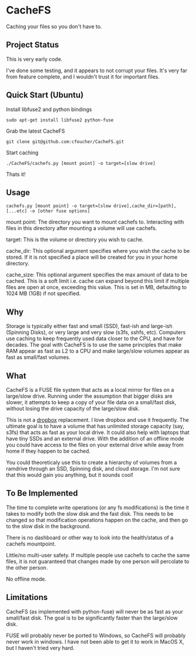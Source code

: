 CacheFS
=======
Caching your files so you don't have to.

Project Status
--------------
This is very early code.  

I've done some testing, and it appears to not corrupt your files.  It's very far from feature complete, and I wouldn't trust it for important files.

Quick Start (Ubuntu)
-----------
Install libfuse2 and python bindings

    sudo apt-get install libfuse2 python-fuse

Grab the latest CacheFS

    git clone git@github.com:cfoucher/CacheFS.git


Start caching

    ./CacheFS/cachefs.py [mount point] -o target=[slow drive]

Thats it!

Usage
-----
    cachefs.py [mount point] -o target=[slow drive],cache_dir=[path],[...etc] -o [other fuse options]

mount point:  The directory you want to mount cachefs to.  Interacting with files in this directory after mounting a volume will use cachefs.

target:  This is the volume or directory you wish to cache.  

cache_dir:  This optional argument specifies where you wish the cache to be stored.  If it is not specified a place will be created for you in your home directory.

cache_size: This optional argument specifies the max amount of data to be cached. This is a soft limit i.e. cache can expand beyond this limit if multiple files are open at once, exceeding this value. This is set in MB, defaulting to 1024 MB (1GB) if not specified.


Why
----
Storage is typically either fast and small (SSD), fast-ish and large-ish (Spinning Disks), or very large and very slow (s3fs, sshfs, etc).  Computers use caching to keep frequently used data closer to the CPU, and have for decades.  The goal with CacheFS is to use the same principles that make RAM appear as fast as L2 to a CPU and make large/slow volumes appear as fast as small/fast volumes.

What
----
CacheFS is a FUSE file system that acts as a local mirror for files on a large/slow drive.  Running under the assumption that bigger disks are slower, it attempts to keep a copy of your file data on a small/fast disk, without losing the drive capacity of the large/slow disk.

This is not a [dropbox](http://www.dropbox.com "Dropbox") replacement.  I love dropbox and use it frequently.  The ultimate goal is to have a volume that has unlimited storage capacity (say, s3fs) that acts as fast as your local drive.  It could also help with laptops that have tiny SSDs and an external drive.  With the addition of an offline mode you could have access to the files on your external drive while away from home if they happen to be cached.

You could theoreticaly use this to create a hierarchy of volumes from a ramdrive through an SSD, Spinning disk, and cloud storage.  I'm not sure that this would gain you anything, but it sounds cool!

To Be Implemented
------------------

The time to complete write operations (or any fs modifications) is the time it takes to modify both the slow disk and the fast disk.  This needs to be changed so that modification operations happen on the cache, and then go to the slow disk in the background.  

There is no dashboard or other way to look into the health/status of a cachefs mountpoint.

Little/no multi-user safety.  If multiple people use cachefs to cache the same files, it is not guaranteed that changes made by one person will percolate to the other person.

No offline mode.


Limitations
-----------
CacheFS (as implemented with python-fuse) will never be as fast as your small/fast disk.  The goal is to be significantly faster than the large/slow disk.  

FUSE will probably never be ported to Windows, so CacheFS will probably never work in windows.  I have not been able to get it to work in MacOS X, but I haven't tried very hard.

